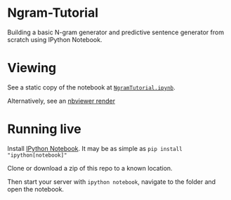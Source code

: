 # Ngram-Tutorial
Building a basic N-gram generator and predictive sentence generator from scratch using IPython Notebook.

# Viewing
See a static copy of the notebook at [`NgramTutorial.ipynb`](https://github.com/Elucidation/Ngram-Tutorial/blob/master/NgramTutorial.ipynb).

Alternatively, see an [nbviewer render](http://nbviewer.ipython.org/github/elucidation/Ngram-Tutorial/blob/master/NgramTutorial.ipynb)

# Running live
Install [IPython Notebook](https://ipython.org/ipython-doc/3/notebook/index.html). It may be as simple as `pip install "ipython[notebook]"`

Clone or download a zip of this repo to a known location.

Then start your server with `ipython notebook`, navigate to the folder and open the notebook.
